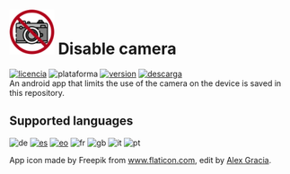 # <img alt="app-icon" src="../img/app-icon.png" width="80" height="80"> Disable camera
<!-- Botones -->
[![licencia](https://img.shields.io/github/license/AlexGracia/Deshabilitar-camara?label=license&logo=Open-Access&style=flat-square)](LICENSE.md)
![plataforma](https://img.shields.io/badge/platform-android-inactive?label=platform&logo=Android&color=%232b995c&style=flat-square)
[![version](https://img.shields.io/github/tag/AlexGracia/Deshabilitar-camara?label=version&logo=Skyliner&logoColor=9cf&style=flat-square)](https://github.com/AlexGracia/Deshabilitar-camara/releases/latest)
[![descarga](https://img.shields.io/badge/download-Deshabilitar--camara.apk-%23cca414?logo=DocuSign&style=flat-square)](https://github.com/AlexGracia/Deshabilitar-camara/releases/latest/download/Deshabilitar-camara.apk)
<br>An android app that limits the use of the camera on the device is saved in this repository.

## Supported languages
<img title="Alemán" alt="de" src="https://github.githubassets.com/images/icons/emoji/unicode/1f1e9-1f1ea.png" width="20" height="20"> [<img title="Español" alt="es" src="https://github.githubassets.com/images/icons/emoji/unicode/1f1ea-1f1f8.png" width="20" height="20">](../../README.md) <a href="https://commons.wikimedia.org/wiki/File:Nuvola_Esperantujo_flag.svg"><img title="Esperanto" alt="eo" src="https://upload.wikimedia.org/wikipedia/commons/7/78/Nuvola_Esperantujo_flag.svg" width="17" height="17"></a> <img title="Francés" alt="fr" src="https://github.githubassets.com/images/icons/emoji/unicode/1f1eb-1f1f7.png" width="20" height="20"> <img title="Inglés" alt="gb" src="https://github.githubassets.com/images/icons/emoji/unicode/1f1ec-1f1e7.png" width="20" height="20"> <img title="Italiano" alt="it" src="https://github.githubassets.com/images/icons/emoji/unicode/1f1ee-1f1f9.png" width="20" height="20"> <img title="Portugués" alt="pt" src="https://github.githubassets.com/images/icons/emoji/unicode/1f1f5-1f1f9.png" width="20" height="20">

App icon made by Freepik from www.flaticon.com, edit by [Alex Gracia](https://github.com/AlexGracia).
